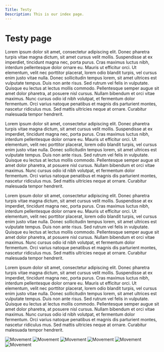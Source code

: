 ```yaml
---
Title: Testy
Description: This is our index page.
---
```


Testy page
==========================

<div class="box box-01">
    <p>Lorem ipsum dolor sit amet, consectetur adipiscing elit. Donec pharetra turpis vitae magna dictum, sit amet cursus velit mollis. Suspendisse at ex imperdiet, tincidunt magna nec, porta purus. Cras maximus luctus nibh, interdum pellentesque dolor ornare eu. Mauris ut efficitur orci. Ut elementum, velit nec porttitor placerat, lorem odio blandit turpis, vel cursus enim justo vitae nulla. Donec sollicitudin tempus lorem, sit amet ultrices est vulputate tempus. Duis non ante risus. Sed rutrum vel felis in vulputate. Quisque eu lectus at lectus mollis commodo. Pellentesque semper augue sit amet dolor pharetra, at posuere nisl cursus. Nullam bibendum et orci vitae maximus. Nunc cursus odio id nibh volutpat, et fermentum dolor fermentum. Orci varius natoque penatibus et magnis dis parturient montes, nascetur ridiculus mus. Sed mattis ultricies neque at ornare. Curabitur malesuada tempor hendrerit.</p>
</div>

<div class="box box-02">
    <p>Lorem ipsum dolor sit amet, consectetur adipiscing elit. Donec pharetra turpis vitae magna dictum, sit amet cursus velit mollis. Suspendisse at ex imperdiet, tincidunt magna nec, porta purus. Cras maximus luctus nibh, interdum pellentesque dolor ornare eu. Mauris ut efficitur orci. Ut elementum, velit nec porttitor placerat, lorem odio blandit turpis, vel cursus enim justo vitae nulla. Donec sollicitudin tempus lorem, sit amet ultrices est vulputate tempus. Duis non ante risus. Sed rutrum vel felis in vulputate. Quisque eu lectus at lectus mollis commodo. Pellentesque semper augue sit amet dolor pharetra, at posuere nisl cursus. Nullam bibendum et orci vitae maximus. Nunc cursus odio id nibh volutpat, et fermentum dolor fermentum. Orci varius natoque penatibus et magnis dis parturient montes, nascetur ridiculus mus. Sed mattis ultricies neque at ornare. Curabitur malesuada tempor hendrerit.</p>
</div>

<div class="box box-03">
    <p>Lorem ipsum dolor sit amet, consectetur adipiscing elit. Donec pharetra turpis vitae magna dictum, sit amet cursus velit mollis. Suspendisse at ex imperdiet, tincidunt magna nec, porta purus. Cras maximus luctus nibh, interdum pellentesque dolor ornare eu. Mauris ut efficitur orci. Ut elementum, velit nec porttitor placerat, lorem odio blandit turpis, vel cursus enim justo vitae nulla. Donec sollicitudin tempus lorem, sit amet ultrices est vulputate tempus. Duis non ante risus. Sed rutrum vel felis in vulputate. Quisque eu lectus at lectus mollis commodo. Pellentesque semper augue sit amet dolor pharetra, at posuere nisl cursus. Nullam bibendum et orci vitae maximus. Nunc cursus odio id nibh volutpat, et fermentum dolor fermentum. Orci varius natoque penatibus et magnis dis parturient montes, nascetur ridiculus mus. Sed mattis ultricies neque at ornare. Curabitur malesuada tempor hendrerit.</p>
</div>

<div class="box box-04">
    <p>Lorem ipsum dolor sit amet, consectetur adipiscing elit. Donec pharetra turpis vitae magna dictum, sit amet cursus velit mollis. Suspendisse at ex imperdiet, tincidunt magna nec, porta purus. Cras maximus luctus nibh, interdum pellentesque dolor ornare eu. Mauris ut efficitur orci. Ut elementum, velit nec porttitor placerat, lorem odio blandit turpis, vel cursus enim justo vitae nulla. Donec sollicitudin tempus lorem, sit amet ultrices est vulputate tempus. Duis non ante risus. Sed rutrum vel felis in vulputate. Quisque eu lectus at lectus mollis commodo. Pellentesque semper augue sit amet dolor pharetra, at posuere nisl cursus. Nullam bibendum et orci vitae maximus. Nunc cursus odio id nibh volutpat, et fermentum dolor fermentum. Orci varius natoque penatibus et magnis dis parturient montes, nascetur ridiculus mus. Sed mattis ultricies neque at ornare. Curabitur malesuada tempor hendrerit.</p>
</div>

<img src="%base_url%/image/movement.jpg?w=300&f=colorize,80,0,0,0" alt="Movement">
<img src="%base_url%/image/movement.jpg?w=300&f=negate" alt="Movement">
<img src="%base_url%/image/movement.jpg?w=300&convolve=draw" alt="Movement">
<img src="%base_url%/image/movement.png?w=300" alt="Movement">
<img src="%base_url%/image/movement.png?w=300&q=100&save-as=jpg" alt="Movement">
<img src="%base_url%/image/movement.png?w=300&q=30&save-as=jpg" alt="Movement">